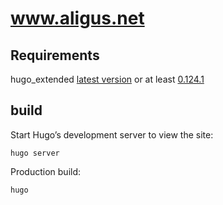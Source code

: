 # www.aligus.net

## Requirements

hugo_extended [latest version](https://github.com/gohugoio/hugo/releases/tag/v0.125.0) or at least [0.124.1](https://github.com/gohugoio/hugo/releases/tag/v0.124.1)

## build

Start Hugo’s development server to view the site: 

```
hugo server
```

Production build:
```
hugo
```
